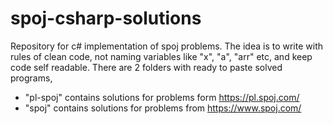 # spoj-csharp-solutions
Repository for c# implementation of spoj problems. The idea is to write with rules of clean code, not naming variables like "x", "a", "arr" etc, and keep code self readable. There are 2 folders with ready to paste solved programs,
- "pl-spoj" contains solutions for problems form https://pl.spoj.com/
- "spoj" contains solutions for problems from https://www.spoj.com/
